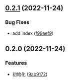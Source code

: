 

## [0.2.1](https://github.com/kafudev/react-native-esp-idf/compare/v0.2.0...v0.2.1) (2022-11-24)


### Bug Fixes

* add index ([f99aef9](https://github.com/kafudev/react-native-esp-idf/commit/f99aef994947e51d1a28cbd8f5979096e85c1e06))

## 0.2.0 (2022-11-24)


### Features

* 初始化 ([9ab9172](https://github.com/kafudev/react-native-esp-idf/commit/9ab917265eee96d9597f840716da51c287d82960))